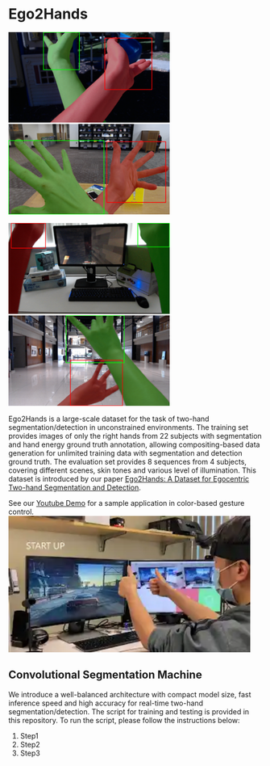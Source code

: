 # Ego2Hands

<img src="imgs/00198_gt_vis_seq2.png" width="320">    <img src="imgs/00198_gt_vis_seq4.png" width="320">

<img src="imgs/00198_gt_vis_seq5.png" width="320">    <img src="imgs/00198_gt_vis_seq7.png" width="320">

Ego2Hands is a large-scale dataset for the task of two-hand segmentation/detection in unconstrained environments. The training set provides images of only the right hands from 22 subjects with segmentation and hand energy ground truth annotation, allowing compositing-based data generation for unlimited training data with segmentation and detection ground truth. The evaluation set provides 8 sequences from 4 subjects, covering different scenes, skin tones and various level of illumination. This dataset is introduced by our paper [Ego2Hands: A Dataset for Egocentric Two-hand Segmentation and Detection](https://arxiv.org/abs/2011.07252). 

See our [Youtube Demo](https://www.youtube.com/watch?v=WjmPgnDXiMA&ab_channel=AlexLin) for a sample application in color-based gesture control.
<img src="imgs/demo.webp" width="480">

## Convolutional Segmentation Machine
We introduce a well-balanced architecture with compact model size, fast inference speed and high accuracy for real-time two-hand segmentation/detection. The script for training and testing is provided in this repository. To run the script, please follow the instructions below:

1. Step1
1. Step2
1. Step3


